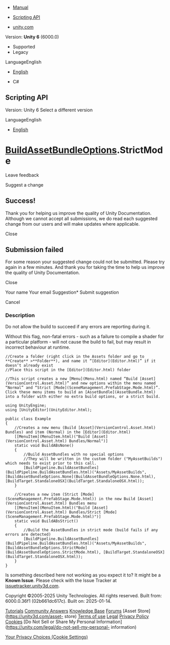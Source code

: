 [ ]()

  * [Manual](../Manual/index.html)
  * [Scripting API](../ScriptReference/index.html)

  * [unity.com](https://unity.com/)

Version: **Unity 6** (6000.0)

  * Supported
  * Legacy

LanguageEnglish

  * [English]()

  * C#

[ ](https://docs.unity3d.com)

## Scripting API

Version: Unity 6 Select a different version

LanguageEnglish

  * [English]()

#  [BuildAssetBundleOptions](BuildAssetBundleOptions.html).StrictMode

Leave feedback

Suggest a change

## Success!

Thank you for helping us improve the quality of Unity Documentation. Although
we cannot accept all submissions, we do read each suggested change from our
users and will make updates where applicable.

Close

## Submission failed

For some reason your suggested change could not be submitted. Please <a>try
again</a> in a few minutes. And thank you for taking the time to help us
improve the quality of Unity Documentation.

Close

Your name Your email Suggestion* Submit suggestion

Cancel

[ ]()

### Description

Do not allow the build to succeed if any errors are reporting during it.

Without this flag, non-fatal errors - such as a failure to compile a shader
for a particular platform - will not cause the build to fail, but may result
in incorrect behaviour at runtime.

    
    
    //Create a folder (right click in the Assets folder and go to **Create** >**Folder**), and name it “[Editor](Editor.html)” if it doesn’t already exist
    //Place this script in the [Editor](Editor.html) folder  
      
    //This script creates a new [Menu](Menu.html) named “Build [Asset](VersionControl.Asset.html)” and new options within the menu named “Normal” and “Strict [Mode](SceneManagement.PrefabStage.Mode.html)”. Click these menu items to build an [AssetBundle](AssetBundle.html) into a folder with either no extra build options, or a strict build.  
      
    using UnityEngine;
    using [UnityEditor](UnityEditor.html);  
      
    public class Example
    {
        //Creates a new menu (Build [Asset](VersionControl.Asset.html) Bundles) and item (Normal) in the [Editor](Editor.html)
        [[MenuItem](MenuItem.html)("Build [Asset](VersionControl.Asset.html) Bundles/Normal")]
        static void BuildABsNone()
        {
            //Build AssetBundles with no special options
            //They will be written in the custom folder ("MyAssetBuilds") which needs to exist prior to this call.
            [BuildPipeline.BuildAssetBundles](BuildPipeline.BuildAssetBundles.html)("Assets/MyAssetBuilds", [BuildAssetBundleOptions.None](BuildAssetBundleOptions.None.html), [BuildTarget.StandaloneOSX](BuildTarget.StandaloneOSX.html));
        }  
      
        //Creates a new item (Strict [Mode](SceneManagement.PrefabStage.Mode.html)) in the new Build [Asset](VersionControl.Asset.html) Bundles menu
        [[MenuItem](MenuItem.html)("Build [Asset](VersionControl.Asset.html) Bundles/Strict [Mode](SceneManagement.PrefabStage.Mode.html)")]
        static void BuildABsStrict()
        {
            //Build the AssetBundles in strict mode (build fails if any errors are detected)
            [BuildPipeline.BuildAssetBundles](BuildPipeline.BuildAssetBundles.html)("Assets/MyAssetBuilds", [BuildAssetBundleOptions.StrictMode](BuildAssetBundleOptions.StrictMode.html), [BuildTarget.StandaloneOSX](BuildTarget.StandaloneOSX.html));
        }
    }
    

Is something described here not working as you expect it to? It might be a
**Known Issue**. Please check with the Issue Tracker at
[issuetracker.unity3d.com](https://issuetracker.unity3d.com).

Copyright ©2005-2025 Unity Technologies. All rights reserved. Built from:
6000.0.36f1 (02b661dc617c). Built on: 2025-01-14.

[Tutorials](https://unity3d.com/learn) [Community
Answers](https://answers.unity3d.com) [Knowledge
Base](https://support.unity3d.com/hc/en-us)
[Forums](https://forum.unity3d.com) [Asset Store](https://unity3d.com/asset-
store) [Terms of use](https://docs.unity3d.com/Manual/TermsOfUse.html)
[Legal](https://unity.com/legal) [Privacy
Policy](https://unity.com/legal/privacy-policy)
[Cookies](https://unity.com/legal/cookie-policy) [Do Not Sell or Share My
Personal Information](https://unity.com/legal/do-not-sell-my-personal-
information)

[Your Privacy Choices (Cookie Settings)](javascript:void\(0\);)

